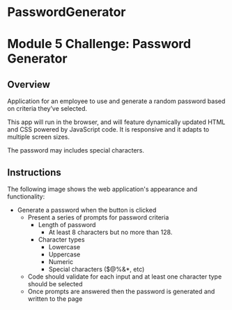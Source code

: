 # PasswordGenerator
# Module 5 Challenge: Password Generator

## Overview

Application for an employee to use and generate a random password based on criteria they’ve selected.

This app will run in the browser, and will feature dynamically updated HTML and CSS powered by JavaScript code. It is responsive and it adapts to multiple screen sizes.

The password may includes special characters.

## Instructions

The following image shows the web application's appearance and functionality:

* Generate a password when the button is clicked
  * Present a series of prompts for password criteria
    * Length of password
      * At least 8 characters but no more than 128.
    * Character types
      * Lowercase
      * Uppercase
      * Numeric
      * Special characters ($@%&*, etc)
  * Code should validate for each input and at least one character type should be selected
  * Once prompts are answered then the password is generated and written to the page